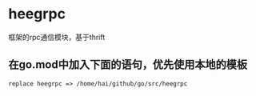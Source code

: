 # heegrpc
框架的rpc通信模块，基于thrift

## 在go.mod中加入下面的语句，优先使用本地的模板
```
replace heegrpc => /home/hai/github/go/src/heegrpc
```
